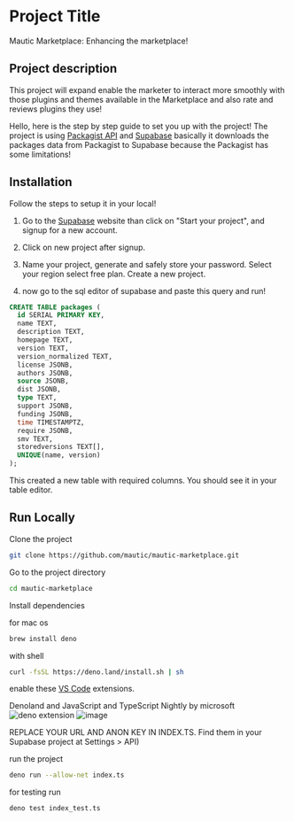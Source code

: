 
# Project Title

Mautic Marketplace: Enhancing the marketplace!

## Project description

This project will expand enable the marketer to interact more smoothly with those plugins and themes available in the Marketplace and also rate and reviews plugins they use!

Hello, here is the step by step guide to set you up with the project!
The project is using [Packagist API](https://packagist.org/apidoc) and [Supabase](https://supabase.com) basically it downloads the packages data from Packagist to Supabase because the Packagist has some limitations!


## Installation

Follow the steps to setup it in your local!

1. Go to the [Supabase](https://supabase.com) website than click on "Start your project", and signup for a new account.

2. Click on new project after signup.

3. Name your project, generate and safely store your password. Select your region select free plan. Create a new project.

4. now go to the sql editor of supabase and paste this query and run!

  ```sql
  CREATE TABLE packages (
    id SERIAL PRIMARY KEY,
    name TEXT,
    description TEXT,
    homepage TEXT,
    version TEXT,
    version_normalized TEXT,
    license JSONB,
    authors JSONB,
    source JSONB,
    dist JSONB,
    type TEXT,
    support JSONB,
    funding JSONB,
    time TIMESTAMPTZ,
    require JSONB,
    smv TEXT,
    storedversions TEXT[],
    UNIQUE(name, version)
);
```

This created a new table with required columns. You should see it in your table editor.

## Run Locally

Clone the project
    
```bash
git clone https://github.com/mautic/mautic-marketplace.git
```

Go to the project directory

```bash
cd mautic-marketplace
```

Install dependencies

for mac os
```bash
brew install deno
```
with shell
```bash
curl -fsSL https://deno.land/install.sh | sh
```
enable these [VS Code](https://code.visualstudio.com) extensions.

Denoland and JavaScript and TypeScript Nightly by microsoft
![deno extension](https://github.com/user-attachments/assets/3fed8c9b-813d-42db-b488-0f38b905af5c)
![image](https://github.com/user-attachments/assets/721c1afc-fda0-49e9-b249-90e199bcfcc3)

REPLACE YOUR URL AND ANON KEY IN INDEX.TS. Find them in your Supabase project at Settings > API)

run the project

```bash
deno run --allow-net index.ts
```
for testing run 
```bash
deno test index_test.ts
```
